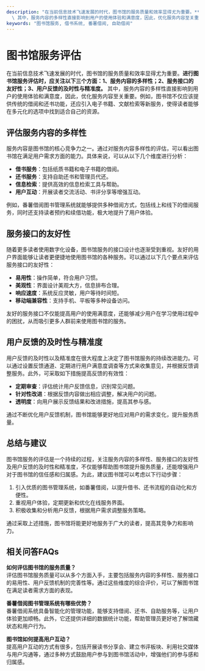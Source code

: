 ```yaml
---
description: "在当前信息技术飞速发展的时代，图书馆的服务质量和效率显得尤为重要。**进行图书馆服务评估时，应关注以下三个方面：1、服务内容的多样性；2、服务接口的友好性；3、用户反馈的及时性与精准度。**\
  \ 其中，服务内容的多样性直接影响到用户的使用体验和满意度，因此，优化服务内容至关重要。例如，图书馆不仅应该提供传统的借阅和还书功能，还应引入电子书籍、文献检索等新服务，使得读者能够在多元化的选项中找到适合自己的资源。"
keywords: "图书馆服务, 借书系统, 番薯借阅, 自助借阅"
---
```

# 图书馆服务评估

在当前信息技术飞速发展的时代，图书馆的服务质量和效率显得尤为重要。**进行图书馆服务评估时，应关注以下三个方面：1、服务内容的多样性；2、服务接口的友好性；3、用户反馈的及时性与精准度。** 其中，服务内容的多样性直接影响到用户的使用体验和满意度，因此，优化服务内容至关重要。例如，图书馆不仅应该提供传统的借阅和还书功能，还应引入电子书籍、文献检索等新服务，使得读者能够在多元化的选项中找到适合自己的资源。

## 评估服务内容的多样性

服务内容是图书馆的核心竞争力之一。通过对服务内容多样性的评估，可以看出图书馆在满足用户需求方面的能力。具体来说，可以从以下几个维度进行分析：

- **借书服务**：包括纸质书籍和电子书籍的借阅。
- **还书服务**：支持自助还书和管理员代还。
- **信息检索**：提供高效的信息检索工具与帮助。
- **用户互动**：开展读者交流活动、书评分享等增强互动。

例如，番薯借阅图书管理系统就能够提供多种借阅方式，包括线上和线下的借阅服务，同时还支持读者预约和续借功能，极大地提升了用户体验。

## 服务接口的友好性

随着更多读者使用数字化设备，图书馆服务的接口设计也逐渐受到重视。友好的用户界面能够让读者更便捷地使用图书馆的各种服务。可以通过以下几个要点来评估服务接口的友好性：

- **易用性**：操作简单，符合用户习惯。
- **美观性**：界面设计美观大方，信息排布合理。
- **响应速度**：系统反应灵敏，用户等待时间短。
- **移动端兼容性**：支持手机、平板等多种设备访问。

友好的服务接口不仅能提高用户的使用满意度，还能够减少用户在学习使用过程中的困扰，从而吸引更多人群前来使用图书馆的服务。

## 用户反馈的及时性与精准度

用户反馈的及时性以及精准度在很大程度上决定了图书馆服务的持续改进能力。可以通过设置反馈通道、定期进行用户满意度调查等方式来收集意见，并根据反馈调整服务。此外，可采取如下措施提高反馈的有效性：

- **定期审查**：评估统计用户反馈信息，识别常见问题。
- **针对性改进**：根据反馈内容做出相应调整，解决用户的问题。
- **透明度**：向用户展示反馈结果和改进措施，提高其参与感。

通过不断优化用户反馈机制，图书馆能够更好地应对用户的需求变化，提升服务质量。

## 总结与建议

图书馆服务的评估是一个持续的过程，关注服务内容的多样性、服务接口的友好性及用户反馈的及时性和精准度，不仅能够帮助图书馆提升服务质量，还能增强用户对于图书馆的信任感和归属感。为此，建议图书馆可以考虑以下行动步骤：

1. 引入优质的图书管理系统，如番薯借阅，以提升借书、还书流程的自动化和方便性。
2. 重视用户体验，定期更新和优化在线服务界面。
3. 积极收集和分析用户反馈，根据用户需求调整服务策略。

通过采取上述措施，图书馆将能更好地服务于广大的读者，提高其竞争力和影响力。

## 相关问答FAQs

**如何评估图书馆的服务质量？**  
评估图书馆服务质量可以从多个方面入手，主要包括服务内容的多样性、服务接口的易用性、用户反馈机制的完善性等。通过这些维度的综合评价，可以了解图书馆在满足读者需求方面的表现。

**番薯借阅图书管理系统有哪些优势？**  
番薯借阅系统具备智能化的管理功能，能够支持借阅、还书、自助服务等，让用户体验更加顺畅。此外，它还提供详细的数据统计功能，帮助管理员更好地了解馆藏状态和用户行为。

**图书馆如何提高用户互动？**  
提高用户互动的方式有很多，包括开展读书分享会、建立书评板块、利用社交媒体与用户沟通等，通过多种方式鼓励用户参与到图书馆活动中，增强他们的参与感和归属感。
